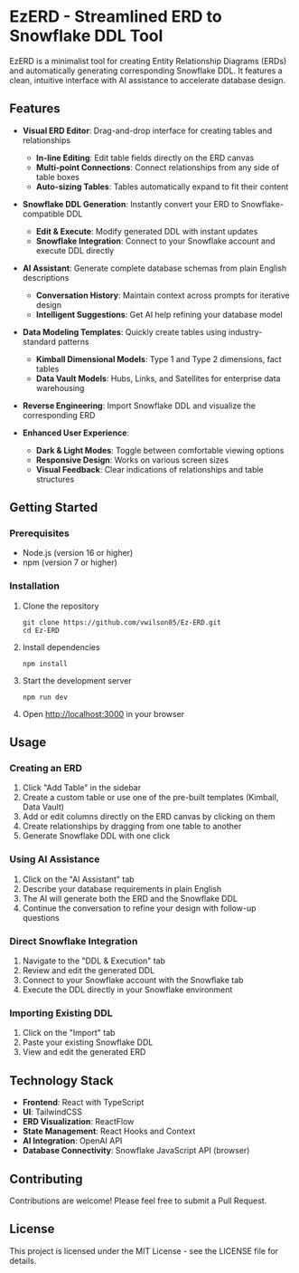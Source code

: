 # EzERD - Streamlined ERD to Snowflake DDL Tool

EzERD is a minimalist tool for creating Entity Relationship Diagrams (ERDs) and automatically generating corresponding Snowflake DDL. It features a clean, intuitive interface with AI assistance to accelerate database design.

## Features

- **Visual ERD Editor**: Drag-and-drop interface for creating tables and relationships
  - **In-line Editing**: Edit table fields directly on the ERD canvas
  - **Multi-point Connections**: Connect relationships from any side of table boxes
  - **Auto-sizing Tables**: Tables automatically expand to fit their content

- **Snowflake DDL Generation**: Instantly convert your ERD to Snowflake-compatible DDL
  - **Edit & Execute**: Modify generated DDL with instant updates
  - **Snowflake Integration**: Connect to your Snowflake account and execute DDL directly

- **AI Assistant**: Generate complete database schemas from plain English descriptions
  - **Conversation History**: Maintain context across prompts for iterative design
  - **Intelligent Suggestions**: Get AI help refining your database model

- **Data Modeling Templates**: Quickly create tables using industry-standard patterns
  - **Kimball Dimensional Models**: Type 1 and Type 2 dimensions, fact tables
  - **Data Vault Models**: Hubs, Links, and Satellites for enterprise data warehousing

- **Reverse Engineering**: Import Snowflake DDL and visualize the corresponding ERD

- **Enhanced User Experience**:
  - **Dark & Light Modes**: Toggle between comfortable viewing options
  - **Responsive Design**: Works on various screen sizes
  - **Visual Feedback**: Clear indications of relationships and table structures

## Getting Started

### Prerequisites

- Node.js (version 16 or higher)
- npm (version 7 or higher)

### Installation

1. Clone the repository
   ```
   git clone https://github.com/vwilson05/Ez-ERD.git
   cd Ez-ERD
   ```

2. Install dependencies
   ```
   npm install
   ```

3. Start the development server
   ```
   npm run dev
   ```

4. Open [http://localhost:3000](http://localhost:3000) in your browser

## Usage

### Creating an ERD

1. Click "Add Table" in the sidebar
2. Create a custom table or use one of the pre-built templates (Kimball, Data Vault)
3. Add or edit columns directly on the ERD canvas by clicking on them
4. Create relationships by dragging from one table to another
5. Generate Snowflake DDL with one click

### Using AI Assistance

1. Click on the "AI Assistant" tab
2. Describe your database requirements in plain English
3. The AI will generate both the ERD and the Snowflake DDL
4. Continue the conversation to refine your design with follow-up questions

### Direct Snowflake Integration

1. Navigate to the "DDL & Execution" tab
2. Review and edit the generated DDL
3. Connect to your Snowflake account with the Snowflake tab
4. Execute the DDL directly in your Snowflake environment

### Importing Existing DDL

1. Click on the "Import" tab
2. Paste your existing Snowflake DDL
3. View and edit the generated ERD

## Technology Stack

- **Frontend**: React with TypeScript
- **UI**: TailwindCSS
- **ERD Visualization**: ReactFlow
- **State Management**: React Hooks and Context
- **AI Integration**: OpenAI API
- **Database Connectivity**: Snowflake JavaScript API (browser)

## Contributing

Contributions are welcome! Please feel free to submit a Pull Request.

## License

This project is licensed under the MIT License - see the LICENSE file for details. 